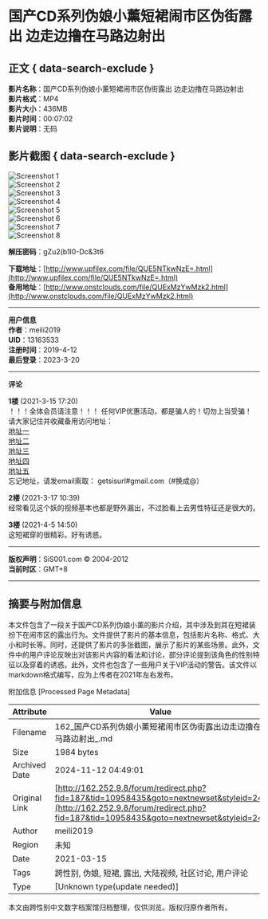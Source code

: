 # 国产CD系列伪娘小薰短裙闹市区伪街露出 边走边撸在马路边射出

## 正文 { data-search-exclude }


**影片名称**：国产CD系列伪娘小薰短裙闹市区伪街露出 边走边撸在马路边射出  
**影片格式**：MP4  
**影片大小**：436MB  
**影片时间**：00:07:02  
**影片说明**：无码  

## 影片截图 { data-search-exclude }
![Screenshot 1](http://skuimg.com/i/2021/03/15/r5u3iu.jpg)  
![Screenshot 2](http://skuimg.com/i/2021/03/15/r5v5cf.jpg)  
![Screenshot 3](http://skuimg.com/i/2021/03/15/r5w8is.jpg)  
![Screenshot 4](http://skuimg.com/i/2021/03/15/r67spy.gif)  
![Screenshot 5](http://skuimg.com/i/2021/03/15/r69z17.gif)  
![Screenshot 6](http://skuimg.com/i/2021/03/15/r6cgu7.gif)  
![Screenshot 7](http://skuimg.com/i/2021/03/15/r6ewof.gif)  
![Screenshot 8](http://skuimg.com/i/2021/03/15/r6fljg.jpg)  

**解压密码**：gZu2(b1I0-Dc&3t6  

**下载地址**：[http://www.upfilex.com/file/QUE5NTkwNzE=.html](http://www.upfilex.com/file/QUE5NTkwNzE=.html)  
**备用地址**：[http://www.onstclouds.com/file/QUExMzYwMzk2.html](http://www.onstclouds.com/file/QUExMzYwMzk2.html)  

---

**用户信息**  
**作者**：meili2019  
**UID**：13163533  
**注册时间**：2019-4-12  
**最后登录**：2023-3-20  

---

**评论**  

**1楼** (2021-3-15 17:20)  
！！！全体会员请注意！！！ 任何VIP优惠活动，都是骗人的！切勿上当受骗！  
请大家记住并收藏备用访问地址：  
[地址一](http://154.84.6.38/bbs/)  
[地址二](http://162.252.9.11/bbs/)  
[地址三](http://154.84.5.249/bbs/)  
[地址四](http://154.84.5.211/bbs/)  
[地址五](http://162.252.9.2/bbs/)  
忘记地址，请发email索取： getsisurl#gmail.com（#换成@）

**2楼** (2021-3-17 10:39)  
经常看见这个妖的视频基本也都是野外漏出，不过脸看上去男性特征还是很大的。

**3楼** (2021-4-5 14:50)  
这短裙穿的很精彩。好有诱惑。

---

**版权声明**：SiS001.com © 2004-2012  
**当前时区**：GMT+8  

---

## 摘要与附加信息

<!-- tcd_abstract -->
本文件包含了一段关于国产CD系列伪娘小薰的影片介绍，其中涉及到其在短裙装扮下在闹市区的露出行为。文件提供了影片的基本信息，包括影片名称、格式、大小和时长等。同时，还提供了影片的多张截图，展示了影片的某些场景。此外，文件中的用户评论反映出对该影片内容的看法和讨论，部分评论提到该角色的性别特征以及穿着的诱惑。此外，文件也包含了一些用户关于VIP活动的警告。该文件以markdown格式编写，应为上传者在2021年左右发布。
<!-- tcd_abstract_end -->

附加信息 [Processed Page Metadata]

| Attribute       | Value                                  |
|-----------------|----------------------------------------|
| Filename        | 162_国产CD系列伪娘小薰短裙闹市区伪街露出边走边撸在马路边射出_.md                             |
| Size            | 1984 bytes                           |
| Archived Date   | 2024-11-12 04:49:01                             |
| Original Link   | [http://162.252.9.8/forum/redirect.php?fid=187&tid=10958435&goto=nextnewset&styleid=24](http://162.252.9.8/forum/redirect.php?fid=187&tid=10958435&goto=nextnewset&styleid=24)                       |
| Author          | meili2019                               |
| Region          | 未知                               |
| Date            | 2021-03-15                                 |
| Tags            | 跨性别, 伪娘, 短裙, 露出, 大陆视频, 社区讨论, 用户评论                                 |
| Type            | [Unknown type(update needed)]                                 |
<!-- tcd_table_end -->

本文由跨性别中文数字档案馆归档整理，仅供浏览。版权归原作者所有。
